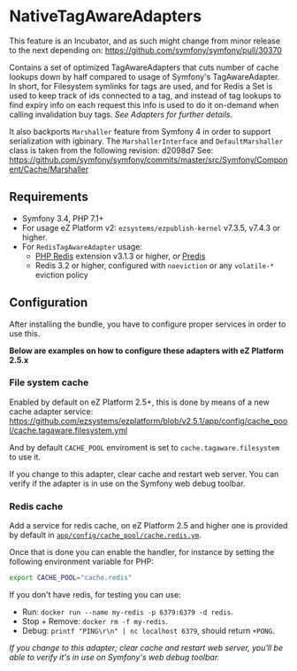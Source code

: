 # NativeTagAwareAdapters

This feature is an Incubator, and as such might change from minor release to the next depending on:
https://github.com/symfony/symfony/pull/30370

Contains a set of optimized TagAwareAdapters that cuts number of cache lookups down by half
compared to usage of Symfony's TagAwareAdapter. In short, for Filesystem symlinks for tags are used,
and for Redis a Set is used to keep track of ids connected to a tag, and instead of tag lookups to
find expiry info on each request this info is used to do it on-demand when calling invalidation buy tags.
_See Adapters for further details._

It also backports `Marshaller` feature from Symfony 4 in order to support serialization with igbinary.
The `MarshallerInterface` and `DefaultMarshaller` class is taken from the following revision: d2098d7
See: https://github.com/symfony/symfony/commits/master/src/Symfony/Component/Cache/Marshaller

## Requirements
- Symfony 3.4, PHP 7.1+
- For usage eZ Platform v2: `ezsystems/ezpublish-kernel` v7.3.5, v7.4.3 or higher.
- For `RedisTagAwareAdapter` usage:
    - [PHP Redis](https://pecl.php.net/package/redis) extension v3.1.3 or higher, _or_ [Predis](https://packagist.org/packages/predis/predis)
    - Redis 3.2 or higher, configured with `noeviction` or any `volatile-*` eviction policy

## Configuration
After installing the bundle, you have to configure proper services in order to use this.

**Below are examples on how to configure these adapters with eZ Platform 2.5.x**

### File system cache

Enabled by default on eZ Platform 2.5+, this is done by means of a new cache adapter service:
https://github.com/ezsystems/ezplatform/blob/v2.5.1/app/config/cache_pool/cache.tagaware.filesystem.yml

And by default `CACHE_POOL` enviroment is set to `cache.tagaware.filesystem` to use it.

If you change to this adapter, clear cache and restart web server. You can verify if the adapter is in use on the Symfony web debug toolbar.

### Redis cache

Add a service for redis cache, on eZ Platform 2.5 and higher one is provided by default in [`app/config/cache_pool/cache.redis.ym`](https://github.com/ezsystems/ezplatform/blob/v2.5.1/app/config/cache_pool/cache.redis.ym).

Once that is done you can enable the handler, for instance by setting the following environment variable for PHP:
```bash
export CACHE_POOL="cache.redis"
```

If you don't have redis, for testing you can use:
- Run: `docker run --name my-redis -p 6379:6379 -d redis`.
- Stop + Remove: `docker rm -f my-redis`.
- Debug: `printf "PING\r\n" | nc localhost 6379`, should return `+PONG`.

_If you change to this adapter; clear cache and restart web server, you'll be able to verify it's in use on Symfony's web debug toolbar._
